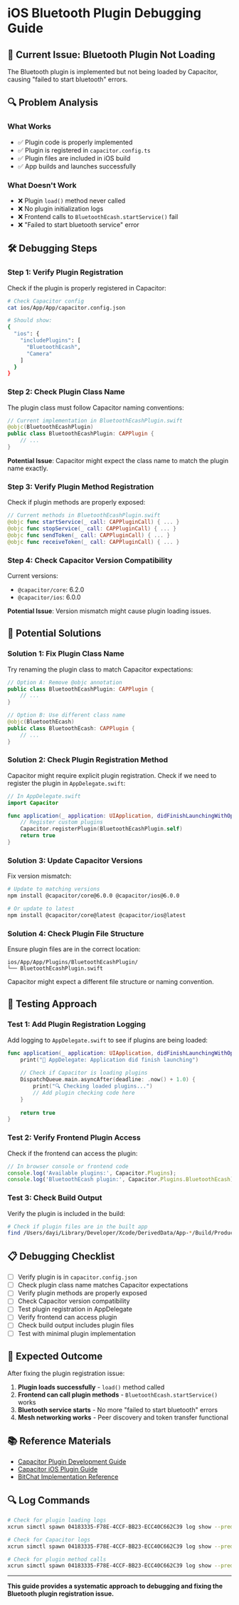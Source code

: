 # iOS Bluetooth Plugin Debugging Guide

## 🚨 **Current Issue: Bluetooth Plugin Not Loading**

The Bluetooth plugin is implemented but not being loaded by Capacitor, causing "failed to start bluetooth" errors.

## 🔍 **Problem Analysis**

### **What Works**
- ✅ Plugin code is properly implemented
- ✅ Plugin is registered in `capacitor.config.ts`
- ✅ Plugin files are included in iOS build
- ✅ App builds and launches successfully

### **What Doesn't Work**
- ❌ Plugin `load()` method never called
- ❌ No plugin initialization logs
- ❌ Frontend calls to `BluetoothEcash.startService()` fail
- ❌ "Failed to start bluetooth service" error

## 🛠 **Debugging Steps**

### **Step 1: Verify Plugin Registration**

Check if the plugin is properly registered in Capacitor:

```bash
# Check Capacitor config
cat ios/App/App/capacitor.config.json

# Should show:
{
  "ios": {
    "includePlugins": [
      "BluetoothEcash",
      "Camera"
    ]
  }
}
```

### **Step 2: Check Plugin Class Name**

The plugin class must follow Capacitor naming conventions:

```swift
// Current implementation in BluetoothEcashPlugin.swift
@objc(BluetoothEcashPlugin)
public class BluetoothEcashPlugin: CAPPlugin {
    // ...
}
```

**Potential Issue**: Capacitor might expect the class name to match the plugin name exactly.

### **Step 3: Verify Plugin Method Registration**

Check if plugin methods are properly exposed:

```swift
// Current methods in BluetoothEcashPlugin.swift
@objc func startService(_ call: CAPPluginCall) { ... }
@objc func stopService(_ call: CAPPluginCall) { ... }
@objc func sendToken(_ call: CAPPluginCall) { ... }
@objc func receiveToken(_ call: CAPPluginCall) { ... }
```

### **Step 4: Check Capacitor Version Compatibility**

Current versions:
- `@capacitor/core`: 6.2.0
- `@capacitor/ios`: 6.0.0

**Potential Issue**: Version mismatch might cause plugin loading issues.

## 🔧 **Potential Solutions**

### **Solution 1: Fix Plugin Class Name**

Try renaming the plugin class to match Capacitor expectations:

```swift
// Option A: Remove @objc annotation
public class BluetoothEcashPlugin: CAPPlugin {
    // ...
}

// Option B: Use different class name
@objc(BluetoothEcash)
public class BluetoothEcash: CAPPlugin {
    // ...
}
```

### **Solution 2: Check Plugin Registration Method**

Capacitor might require explicit plugin registration. Check if we need to register the plugin in `AppDelegate.swift`:

```swift
// In AppDelegate.swift
import Capacitor

func application(_ application: UIApplication, didFinishLaunchingWithOptions launchOptions: [UIApplication.LaunchOptionsKey: Any]?) -> Bool {
    // Register custom plugins
    Capacitor.registerPlugin(BluetoothEcashPlugin.self)
    return true
}
```

### **Solution 3: Update Capacitor Versions**

Fix version mismatch:

```bash
# Update to matching versions
npm install @capacitor/core@6.0.0 @capacitor/ios@6.0.0

# Or update to latest
npm install @capacitor/core@latest @capacitor/ios@latest
```

### **Solution 4: Check Plugin File Structure**

Ensure plugin files are in the correct location:

```
ios/App/App/Plugins/BluetoothEcashPlugin/
└── BluetoothEcashPlugin.swift
```

Capacitor might expect a different file structure or naming convention.

## 🧪 **Testing Approach**

### **Test 1: Add Plugin Registration Logging**

Add logging to `AppDelegate.swift` to see if plugins are being loaded:

```swift
func application(_ application: UIApplication, didFinishLaunchingWithOptions launchOptions: [UIApplication.LaunchOptionsKey: Any]?) -> Bool {
    print("🚀 AppDelegate: Application did finish launching")
    
    // Check if Capacitor is loading plugins
    DispatchQueue.main.asyncAfter(deadline: .now() + 1.0) {
        print("🔍 Checking loaded plugins...")
        // Add plugin checking code here
    }
    
    return true
}
```

### **Test 2: Verify Frontend Plugin Access**

Check if the frontend can access the plugin:

```javascript
// In browser console or frontend code
console.log('Available plugins:', Capacitor.Plugins);
console.log('BluetoothEcash plugin:', Capacitor.Plugins.BluetoothEcash);
```

### **Test 3: Check Build Output**

Verify the plugin is included in the build:

```bash
# Check if plugin files are in the built app
find /Users/dayi/Library/Developer/Xcode/DerivedData/App-*/Build/Products/Debug-iphonesimulator/App.app -name "*Bluetooth*"
```

## 📋 **Debugging Checklist**

- [ ] Verify plugin is in `capacitor.config.json`
- [ ] Check plugin class name matches Capacitor expectations
- [ ] Verify plugin methods are properly exposed
- [ ] Check Capacitor version compatibility
- [ ] Test plugin registration in AppDelegate
- [ ] Verify frontend can access plugin
- [ ] Check build output includes plugin files
- [ ] Test with minimal plugin implementation

## 🎯 **Expected Outcome**

After fixing the plugin registration issue:

1. **Plugin loads successfully** - `load()` method called
2. **Frontend can call plugin methods** - `BluetoothEcash.startService()` works
3. **Bluetooth service starts** - No more "failed to start bluetooth" errors
4. **Mesh networking works** - Peer discovery and token transfer functional

## 📚 **Reference Materials**

- [Capacitor Plugin Development Guide](https://capacitorjs.com/docs/plugins/creating-plugins)
- [Capacitor iOS Plugin Guide](https://capacitorjs.com/docs/ios/plugins)
- [BitChat Implementation Reference](/Users/dayi/git/bitchat/)

## 🔍 **Log Commands**

```bash
# Check for plugin loading logs
xcrun simctl spawn 04183335-F78E-4CCF-BB23-ECC40C662C39 log show --predicate 'process == "App" AND eventMessage contains "BluetoothEcashPlugin"' --last 2m

# Check for Capacitor logs
xcrun simctl spawn 04183335-F78E-4CCF-BB23-ECC40C662C39 log show --predicate 'process == "App" AND eventMessage contains "Capacitor"' --last 2m

# Check for plugin method calls
xcrun simctl spawn 04183335-F78E-4CCF-BB23-ECC40C662C39 log show --predicate 'process == "App" AND eventMessage contains "startService"' --last 2m
```

---

**This guide provides a systematic approach to debugging and fixing the Bluetooth plugin registration issue.**
